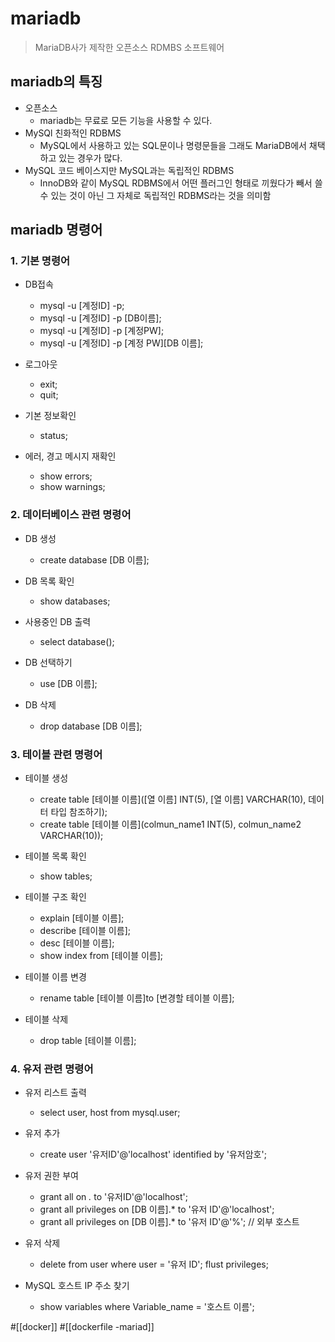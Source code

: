 # mariadb
>MariaDB사가 제작한 오픈소스 RDMBS 소프트웨어

## mariadb의 특징
- 오픈소스
	- mariadb는 무료로 모든 기능을 사용할 수 있다.
- MySQl 친화적인 RDBMS
	-  MySQL에서 사용하고 있는 SQL문이나 명령문들을 그래도 MariaDB에서 채택하고 있는 경우가 많다.
- MySQL 코드 베이스지만 MySQL과는 독립적인 RDBMS
	- InnoDB와 같이 MySQL RDBMS에서 어떤 플러그인 형태로 끼웠다가 빼서 쓸 수 있는 것이 아닌 그 자체로 독립적인 RDBMS라는 것을 의미함

## mariadb 명령어
### 1. 기본 명령어
- DB접속
	- mysql -u \[계정ID\] -p;
	- mysql -u \[계정ID\] -p \[DB이름\];
	- mysql -u \[계정ID\] -p \[계정PW\];
	- mysql -u \[계정ID\] -p \[계정 PW]\[DB 이름];

- 로그아웃
	- exit;
	- quit;

- 기본 정보확인
	- status;

- 에러, 경고 메시지 재확인
	- show errors;
	- show warnings;

### 2. 데이터베이스 관련 명령어
- DB 생성
	- create database \[DB 이름\];

- DB 목록 확인
	- show databases;

- 사용중인 DB 출력
	- select database();

- DB 선택하기
	- use \[DB 이름\];

- DB 삭제
	- drop database \[DB 이름\];

### 3. 테이블 관련 명령어
- 테이블 생성
	- create table \[테이블 이름\](\[열 이름\] INT(5), \[열 이름\] VARCHAR(10), 데이터 타입 참조하기);
	- create table \[테이블 이름\](colmun_name1 INT(5), colmun_name2 VARCHAR(10));

- 테이블 목록 확인
	- show tables;

- 테이블 구조 확인
	- explain \[테이블 이름\];
	- describe \[테이블 이름\];
	- desc \[테이블 이름\];
	- show index from \[테이블 이름\];

- 테이블 이름 변경
	- rename table \[테이블 이름\]to \[변경할 테이블 이름\];

- 테이블 삭제
	- drop table \[테이블 이름\];

### 4. 유저 관련 명령어
- 유저 리스트 출력
	- select user, host from mysql.user;

- 유저 추가
	- create user '유저ID'@'localhost' identified by '유저암호';

- 유저 권한 부여
	- grant all on *.* to '유저ID'@'localhost';
	- grant all privileges on \[DB 이름\].* to '유저 ID'@'localhost';
	- grant all privileges on \[DB 이름\].* to '유저 ID'@'%'; // 외부 호스트
 - 유저 삭제
	 - delete from user where user = '유저 ID';
	    flust privileges;

- MySQL 호스트 IP 주소 찾기
	- show variables where Variable_name = '호스트 이름';

#[[docker]] #[[dockerfile -mariad]]